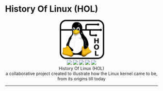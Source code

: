 # History Of Linux (HOL)
<p align="center">
    <img src="./.github/HOL.png" width="150"> </br>
    <img src="https://img.shields.io/badge/License-CC%20BY%201.0-lightgrey.svg"> 
    <img src="https://img.shields.io/badge/contributions-welcome-brightgreen.svg">
    <img src="https://img.shields.io/github/v/release/MarkGotLasagna/hol?include_prereleases">
    <img src="https://img.shields.io/github/last-commit/MarkGotLasagna/hol">
    <img src="https://img.shields.io/badge/Open%20Source-%E2%9D%A4-red.svg">
    </br>
    History Of Linux (HOL) </br>
    a collaborative project created to illustrate how the Linux kernel came to be, </br>
    from its origins till today
</p>

---
